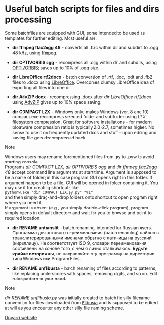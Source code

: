 # Useful batch scripts for files and dirs processing

Some batchfiles are equipped with GUI, some intended to be used as templates for further editing.
Most useful are:  

- **dir ffmpeg flac2ogg 48** - converts all .flac within dir and subdirs to .ogg 48 kHz, using [ffmpeg](https://github.com/BtbN/FFmpeg-Builds/).  

- **dir OPTIVORBIS ogg** - recompress all .ogg within dir and subdirs, using [OPTIVORBIS](https://github.com/OptiVorbis/OptiVorbis/); saves up to 10% of .ogg size.  

- **dir LibreOffice rtf2docx** - batch conversion of .rtf, .doc,  .odt and .fb2 files to .docx using [LibreOffice](https://www.libreoffice.org/). Overcomes clumsy LibreOffice idea of exporting all files into one dir.  

- **dir AdvZIP docx** - recompressing .docx after *dir LibreOffice rtf2docx* using [AdvZIP](https://github.com/amadvance/advancecomp) gives up to 10% space saving.  

- **dir COMPACT LZX** - Windows only; makes Windows (ver. 8 and 10) compact.exe recompress selected folder and subfolder using LZX filesystem compression. Great for software installations - for modern bloatware compression ratio is typically 2.0-2.7, sometimes higher. No sense to use it on frequently updated docs and stuff - upon editing and saving file gets decompressed back.  

> [!NOTE]
> Windows users may rename forementioned files from .py to .pyw to avoid starting console.  
> Programs *dir COMPACT LZX*, *dir OPTIVORBIS ogg* and *dir ffmpeg flac2ogg 48* accept command line arguments at start time. Argument is supposed to be a name of folder; in this case program GUI opens right in this folder. If argument happen to be a file, GUI will be opened in folder containing it. You may use it for creating shortcuts like  
> ``pythonw.exe "dir COMPACT LZX.py.py" "%1"``  
> and then simply drag-and-drop folders onto shortcut to open program right where you need it.  
> If argument is absent (e.g., you simply double-click program), program simply opens in default directory and wait for you to browse and point to required location.  

- **dir RENAME untranslit** - batch renaming, intended for Russian users. Программа для оптового переименования (batch renaming) файлов с транслитерированными именами обратно с латиницы на русский (кириллицу). Не соответствует ISO 9, словари переименования составлены на основе того, с чем я лично сталкиваюсь. **Будьте крайне осторожны**, не направляйте эту программу на директории типа Windows или Program Files.

- **dir RENAME unflibusta** - batch renaming of files according to patterns, like replacing underscores with spaces, removing digits, and so on. Edit rules pattern to your need.

> [!NOTE]
> *dir RENAME unflibusta.py* was initially created to batch fix silly filename convention for files downloaded from [Flibusta](https://flibusta.is/) and is supposed to be edited at will as you encounter any other silly file naming scheme.

[Dnyarri website](https://dnyarri.github.io)

